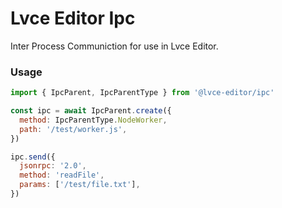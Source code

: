 # Lvce Editor Ipc

Inter Process Communiction for use in Lvce Editor.

### Usage

```js
import { IpcParent, IpcParentType } from '@lvce-editor/ipc'

const ipc = await IpcParent.create({
  method: IpcParentType.NodeWorker,
  path: '/test/worker.js',
})

ipc.send({
  jsonrpc: '2.0',
  method: 'readFile',
  params: ['/test/file.txt'],
})
```

